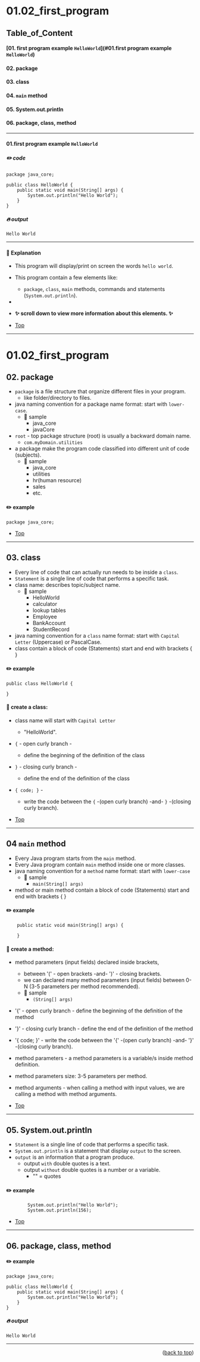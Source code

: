 <a name="topage"></a>

# 01.02_first_program


## Table_of_Content

#### [**01.** first program example `HelloWorld`](#01.first program example `HelloWorld`)
#### **02.** package
#### **03.** class
#### **04.** `main` method
#### **05.** System.out.println
#### **06.** package, class, method


-----

#### 01.first program example `HelloWorld`

##### ✏️ code

```
package java_core;

public class HelloWorld {
	public static void main(String[] args) {
		System.out.println("Hello World");
	}
}
```

##### 🔥 output

```
Hello World
```


-----

#### 🔎 Explanation

* This program will display/print on screen the words `hello world`.
* This program contain a few elements like:
    * `package`, `class`, `main` methods, commands and statements (`System.out.println`).
*
* **✨ scroll down to view more information about this elements. ✨**

* [Top](#topage)

----- 

# 01.02_first_program

## 02. package 
* `package` is a file structure that organize different files in your program.
   * like folder/directory to files.
* java naming convention for a package name format: start with `lower-case`.
   * 📍 sample
       * java_core
       * javaCore
* `root` - top package structure (root) is usually a backward domain name.
   * `com.myDomain.utilities`
* a package make the program code classified into different unit of code (subjects).
   * 📍 sample
       * java_core
       * utilities
       * hr(human resource)
       * sales
       * etc.
  
#### ✏️ example 
```
package java_core;
```

* [Top](#topage)

----- 

## 03. class

* Every line of code that can actually run needs to be inside a `class`.
* `Statement` is a single line of code that performs a specific task.
* class name: describes topic/subject name.
   * 📍 sample
      * HelloWorld
      * calculator
      * lookup tables
      * Employee
      * BankAccount
      * StudentRecord
* java naming convention for a `class` name format: start with `Capital Letter` (Uppercase) or PascalCase.
* class contain a block of code (Statements) start and end with brackets { }

#### ✏️ example  
```
public class HelloWorld {

}
```

#### 🔎 create a class:
   * class name will start with `Capital Letter`
      * "HelloWorld".
   * `{` - open curly branch -
      * define the beginning of the definition of the class 
   * `}` - closing curly branch -
      * define the end of the definition of the class
   * `{ code; }` -
      * write the code between the `{` -(open curly branch) -and- `}` -(closing curly branch).


* [Top](#topage)

----- 


## 04 `main` method

* Every Java program starts from the `main` method.
* Every Java program contain `main` method inside one or more classes.
* java naming convention for a `method` name format: start with `lower-case`
   * 📍 sample
      * `main(String[] args)` 
* method or main method contain a block of code (Statements) start and end with brackets { }

#### ✏️ example 
```
	public static void main(String[] args) {

	}
```

#### 🔎 create a method:

* method parameters (input fields) declared inside brackets, 
   * between '(' - open brackets -and- ')' - closing brackets.
   * we can declared many method parameters (input fields) between 0-N (3-5 parameters per method recommended).
   * 📍 sample
      * `(String[] args)` 
* '{' - open curly branch - define the beginning of the definition of the method 
* '}' - closing curly branch - define the end of the definition of the method
* '{ code; }' - write the code between the '{' -(open curly branch) -and- '}' -(closing curly branch).

* method parameters - a method parameters is a variable/s inside method definition.
* method parameters size: 3-5 parameters per method.

* method arguments - when calling a method with input values, we are calling a method with method arguments.



* [Top](#topage)

----- 


## 05. System.out.println

* `Statement` is a single line of code that performs a specific task.
* `System.out.println` is a statement that display `output` to the screen.
* `output` is an information that a program produce.
   * output `with` double quotes is a text.
   * output `without` double quotes is a number or a variable.
      * "" = quotes  

#### ✏️ example 
```
		System.out.println("Hello World");
		System.out.println(156);
```


* [Top](#topage)

----- 


## 06. package, class, method

#### ✏️ example 

```
package java_core;

public class HelloWorld {
	public static void main(String[] args) {
		System.out.println("Hello World");
	}
}
```

##### 🔥 output

```
Hello World
```

----- 


<p align="right">(<a href="#topage">back to top</a>)</p>
<br/>
<br/>

